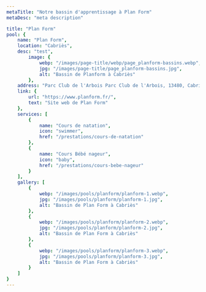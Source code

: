 ```yaml
---
metaTitle: "Notre bassin d'apprentissage à Plan Form"
metaDesc: "meta description"

title: "Plan Form"
pool: {
	name: "Plan Form",
	location: "Cabriès",
	desc: "test",
		image: {
			webp: "/images/page-title/webp/page_planform-bassins.webp",
			jpg: "/images/page-title/page_planform-bassins.jpg",
			alt: "Bassin de Planform à Cabriès"
		},
	address: "Parc Club de l'Arbois Parc Club de l'Arbois, 13480, Cabriès",
	link: {
		url: "https://www.planform.fr/",
		text: "Site web de Plan Form"
	},
	services: [
		{
			name: "Cours de natation",
			icon: "swimmer",
			href: "/prestations/cours-de-natation"
		},
		{
			name: "Cours Bébé nageur",
			icon: "baby",
			href: "/prestations/cours-bebe-nageur"
		}
	],
	gallery: [
		{
			webp: "/images/pools/planform/planform-1.webp",
			jpg: "/images/pools/planform/planform-1.jpg",
			alt: "Bassin de Plan Form à Cabriès"
		},
		{
			webp: "/images/pools/planform/planform-2.webp",
			jpg: "/images/pools/planform/planform-2.jpg",
			alt: "Bassin de Plan Form à Cabriès"
		},
		{
			webp: "/images/pools/planform/planform-3.webp",
			jpg: "/images/pools/planform/planform-3.jpg",
			alt: "Bassin de Plan Form à Cabriès"
		}
	]
}
---
```

